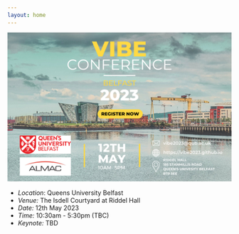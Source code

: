 ```yaml
---
layout: home
---
```

![Poster](assets/images/VIBE2023.png)

- *Location*: Queens University Belfast
- *Venue:* The Isdell Courtyard at Riddel Hall
- *Date:* 12th May 2023 
- *Time:* 10:30am - 5:30pm (TBC)
- *Keynote:* TBD 
